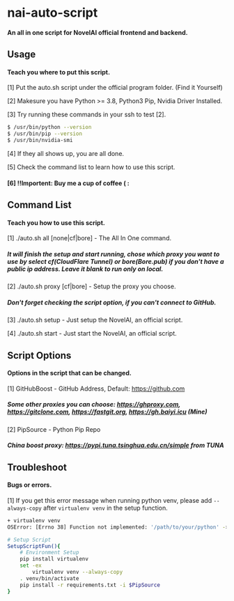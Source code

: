 # nai-auto-script

#### An all in one script for NovelAI official frontend and backend.

## Usage

#### Teach you where to put this script.

[1] Put the auto.sh script under the official program folder. (Find it Yourself)

[2] Makesure you have Python >= 3.8, Python3 Pip, Nvidia Driver Installed.

[3] Try running these commands in your ssh to test [2].

```bash
$ /usr/bin/python --version
$ /usr/bin/pip --version
$ /usr/bin/nvidia-smi
```

[4] If they all shows up, you are all done.

[5] Check the command list to learn how to use this script.

#### [6] !!Importent: Buy me a cup of coffee ( :

## Command List

#### Teach you how to use this script.

[1] ./auto.sh all [none|cf|bore] - The All In One command.

##### It will finish the setup and start running, chose which proxy you want to use by select cf(CloudFlare Tunnel) or bore(Bore.pub) if you don't have a public ip address. Leave it blank to run only on local.

[2] ./auto.sh proxy [cf|bore] - Setup the proxy you choose.

##### Don't forget checking the script option, if you can't connect to GitHub.

[3] ./auto.sh setup - Just setup the NovelAI, an official script.

[4] ./auto.sh start - Just start the NovelAI, an official script.

## Script Options

#### Options in the script that can be changed.

[1] GitHubBoost - GitHub Address, Default: https://github.com

##### Some other proxies you can choose: https://ghproxy.com, https://gitclone.com, https://fastgit.org, https://gh.baiyi.icu (Mine)

[2] PipSource - Python Pip Repo

##### China boost proxy: https://pypi.tuna.tsinghua.edu.cn/simple from TUNA

## Troubleshoot

#### Bugs or errors.

[1] If you get this error message when running python venv, please add `--always-copy` after `virtualenv venv` in the setup function.

```bash
+ virtualenv venv
OSError: [Errno 38] Function not implemented: '/path/to/your/python' -> '/your/running/path/venv/bin/python'
```

```bash
# Setup Script
SetupScriptFun(){
	# Environment Setup
	pip install virtualenv
	set -ex
    	virtualenv venv --always-copy
	. venv/bin/activate
	pip install -r requirements.txt -i $PipSource
}
```
